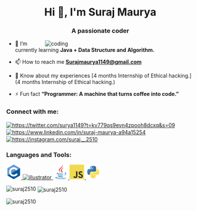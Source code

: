 <h1 align="center">Hi 👋, I'm Suraj Maurya</h1>
<h3 align="center">A passionate coder</h3>
<img align= "right" alt="coding" width="400" src= "https://user-images.githubusercontent.com/55389276/140866485-8fb1c876-9a8f-4d6a-98dc-08c4981eaf70.gif">

- 🌱 I’m currently learning **Java + Data Structure and Algorithm.**

- 📫 How to reach me **Surajmaurya1149@gmail.com**

- 📄 Know about my experiences [4 months Internship of Ethical hacking.](4 months Internship of Ethical hacking.)

- ⚡ Fun fact **“Programmer: A machine that turns coffee into code.”**

<h3 align="left">Connect with me:</h3>
<p align="left">
<a href="https://twitter.com/https://twitter.com/surya1149?t=kv779qs9evn4zpooh8dcxq&s=09" target="blank"><img align="center" src="https://raw.githubusercontent.com/rahuldkjain/github-profile-readme-generator/master/src/images/icons/Social/twitter.svg" alt="https://twitter.com/surya1149?t=kv779qs9evn4zpooh8dcxq&s=09" height="30" width="40" /></a>
<a href="https://linkedin.com/in/https://www.linkedin.com/in/suraj-maurya-a94a15254" target="blank"><img align="center" src="https://raw.githubusercontent.com/rahuldkjain/github-profile-readme-generator/master/src/images/icons/Social/linked-in-alt.svg" alt="https://www.linkedin.com/in/suraj-maurya-a94a15254" height="30" width="40" /></a>
<a href="https://instagram.com/https://instagram.com/suraj._.2510" target="blank"><img align="center" src="https://raw.githubusercontent.com/rahuldkjain/github-profile-readme-generator/master/src/images/icons/Social/instagram.svg" alt="https://instagram.com/suraj._.2510" height="30" width="40" /></a>
</p>

<h3 align="left">Languages and Tools:</h3>
<p align="left"> <a href="https://www.cprogramming.com/" target="_blank" rel="noreferrer"> <img src="https://raw.githubusercontent.com/devicons/devicon/master/icons/c/c-original.svg" alt="c" width="40" height="40"/> </a> <a href="https://www.adobe.com/in/products/illustrator.html" target="_blank" rel="noreferrer"> <img src="https://www.vectorlogo.zone/logos/adobe_illustrator/adobe_illustrator-icon.svg" alt="illustrator" width="40" height="40"/> </a> <a href="https://www.java.com" target="_blank" rel="noreferrer"> <img src="https://raw.githubusercontent.com/devicons/devicon/master/icons/java/java-original.svg" alt="java" width="40" height="40"/> </a> <a href="https://developer.mozilla.org/en-US/docs/Web/JavaScript" target="_blank" rel="noreferrer"> <img src="https://raw.githubusercontent.com/devicons/devicon/master/icons/javascript/javascript-original.svg" alt="javascript" width="40" height="40"/> </a> <a href="https://www.python.org" target="_blank" rel="noreferrer"> <img src="https://raw.githubusercontent.com/devicons/devicon/master/icons/python/python-original.svg" alt="python" width="40" height="40"/> </a> </p>

<p><img align="left" src="https://github-readme-stats.vercel.app/api/top-langs?username=suraj2510&show_icons=true&locale=en&layout=compact" alt="suraj2510" /></p>

<p>&nbsp;<img align="center" src="https://github-readme-stats.vercel.app/api?username=suraj2510&show_icons=true&locale=en" alt="suraj2510" /></p>

<p><img align="center" src="https://github-readme-streak-stats.herokuapp.com/?user=suraj2510&" alt="suraj2510" /></p>

